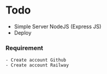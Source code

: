 Todo
====

- Simple Server NodeJS (Express JS)
- Deploy


### Requirement
```
- Create account Github
- Create account Railway
```